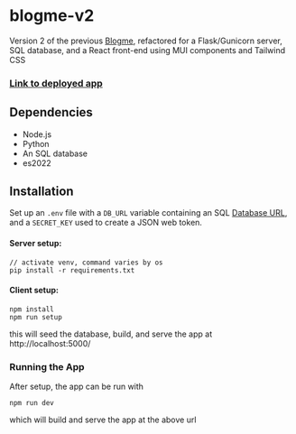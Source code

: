 # blogme-v2

Version 2 of the previous [Blogme](https://github.com/yogs0ddhoth/blogme), refactored for a Flask/Gunicorn server, SQL database, and a React front-end using MUI components and Tailwind CSS

### [Link to deployed app](https://yogs0ddhoth-blogme-v2.herokuapp.com/)

## Dependencies
* Node.js
* Python
* An SQL database
* es2022

## Installation
Set up an ```.env``` file with a ```DB_URL``` variable containing an SQL [Database URL](https://docs.sqlalchemy.org/en/14/core/engines.html#database-urls), and a ```SECRET_KEY``` used to create a JSON web token.

#### Server setup:
```
// activate venv, command varies by os
pip install -r requirements.txt 
```

#### Client setup:
```
npm install
npm run setup   
```
this will seed the database, build, and serve the app at http://localhost:5000/ 

### Running the App 
After setup, the app can be run with
```
npm run dev
```
which will build and serve the app at the above url